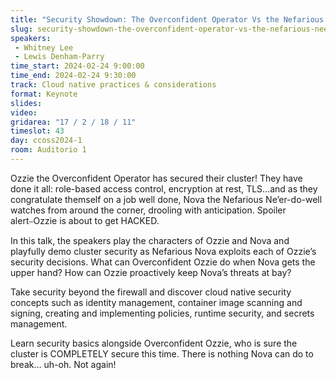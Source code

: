 ```yaml
---
title: "Security Showdown: The Overconfident Operator Vs the Nefarious Ne’er-Do-Well"
slug: security-showdown-the-overconfident-operator-vs-the-nefarious-neer-do-well
speakers:
 - Whitney Lee
 - Lewis Denham-Parry
time_start: 2024-02-24 9:00:00
time_end: 2024-02-24 9:30:00
track: Cloud native practices & considerations
format: Keynote
slides: 
video: 
gridarea: "17 / 2 / 18 / 11"
timeslot: 43
day: ccoss2024-1
room: Auditorio 1
---
```


Ozzie the Overconfident Operator has secured their cluster! They have done it all: role-based access control, encryption at rest, TLS…and as they congratulate themself on a job well done, Nova the Nefarious Ne’er-do-well watches from around the corner, drooling with anticipation. Spoiler alert⎯Ozzie is about to get HACKED.
 
 
 
 In this talk, the speakers play the characters of Ozzie and Nova and playfully demo cluster security as Nefarious Nova exploits each of Ozzie’s security decisions. What can Overconfident Ozzie do when Nova gets the upper hand? How can Ozzie proactively keep Nova’s threats at bay?
 
 
 
 Take security beyond the firewall and discover cloud native security concepts such as identity management, container image scanning and signing, creating and implementing policies, runtime security, and secrets management.
 
 
 
 Learn security basics alongside Overconfident Ozzie, who is sure the cluster is COMPLETELY secure this time. There is nothing Nova can do to break… uh-oh. Not again!